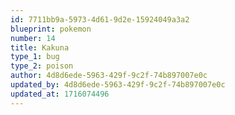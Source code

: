 ```yaml
---
id: 7711bb9a-5973-4d61-9d2e-15924049a3a2
blueprint: pokemon
number: 14
title: Kakuna
type_1: bug
type_2: poison
author: 4d8d6ede-5963-429f-9c2f-74b897007e0c
updated_by: 4d8d6ede-5963-429f-9c2f-74b897007e0c
updated_at: 1716074496
---
```


